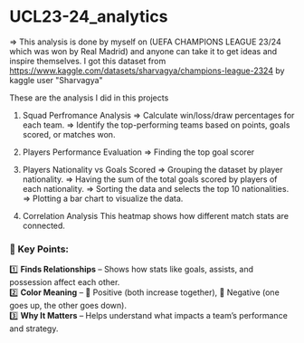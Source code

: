 # UCL23-24_analytics
=> This analysis is done by myself on (UEFA CHAMPIONS LEAGUE 23/24 which was won by Real Madrid) and anyone can take it to get ideas and inspire themselves. I got this dataset from https://www.kaggle.com/datasets/sharvagya/champions-league-2324 by kaggle user "Sharvagya"

These are the analysis I did in this projects
1) Squad Perfromance Analysis
=> Calculate win/loss/draw percentages for each team.
=> Identify the top-performing teams based on points, goals scored, or matches won.

2) Players Performance Evaluation
=> Finding the top goal scorer

3) Players Nationality vs Goals Scored
=> Grouping the dataset by player nationality.
=> Having the sum of the total goals scored by players of each nationality.
=> Sorting the data and selects the top 10 nationalities.
=> Plotting a bar chart to visualize the data.

4) Correlation Analysis
This heatmap shows how different match stats are connected.  
### 🔹 Key Points:  
1️⃣ **Finds Relationships** – Shows how stats like goals, assists, and possession affect each other.  
2️⃣ **Color Meaning** – 🔴 Positive (both increase together), 🔵 Negative (one goes up, the other goes down).  
3️⃣ **Why It Matters** – Helps understand what impacts a team’s performance and strategy.
